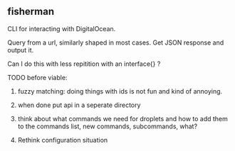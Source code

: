 fisherman
----------------

CLI for interacting with DigitalOcean.

Query from a url, similarly shaped in most cases.
Get JSON response and output it.

Can I do this with less repitition with an interface{} ?

TODO before viable:

1) fuzzy matching: doing things with ids is not fun and kind of
annoying.

2) when done put api in a seperate directory

3) think about what commands we need for droplets and how to
add them to the commands list, new commands, subcommands, what?

4) Rethink configuration situation
